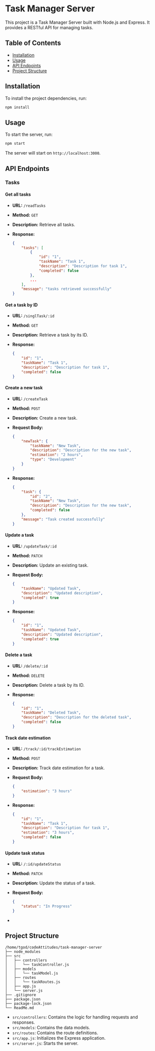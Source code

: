 # Task Manager Server

This project is a Task Manager Server built with Node.js and Express. It provides a RESTful API for managing tasks.

## Table of Contents

- [Installation](#installation)
- [Usage](#usage)
- [API Endpoints](#api-endpoints)
- [Project Structure](#project-structure)

## Installation

To install the project dependencies, run:

```bash
npm install
```

## Usage

To start the server, run:

```bash
npm start
```

The server will start on `http://localhost:3000`.

## API Endpoints

### Tasks

#### Get all tasks

- **URL:** `/readTasks`
- **Method:** `GET`
- **Description:** Retrieve all tasks.
- **Response:**

    ```json
    {
        "tasks": [
            {
                "id": "1",
                "taskName": "Task 1",
                "description": "Description for task 1",
                "completed": false
            },
            ...
        ],
        "message": "tasks retrieved successfully"
    }
    ```

#### Get a task by ID

- **URL:** `/singlTask/:id`
- **Method:** `GET`
- **Description:** Retrieve a task by its ID.
- **Response:**

    ```json
    {
        "id": "1",
        "taskName": "Task 1",
        "description": "Description for task 1",
        "completed": false
    }
    ```

#### Create a new task

- **URL:** `/createTask`
- **Method:** `POST`
- **Description:** Create a new task.
- **Request Body:**

    ```json
    {
        "newTask": {
            "taskName": "New Task",
            "description": "Description for the new task",
            "estimation": "2 hours",
            "type": "Development"
        }
    }
    ```

- **Response:**

    ```json
    {
        "task": {
            "id": "2",
            "taskName": "New Task",
            "description": "Description for the new task",
            "completed": false
        },
        "message": "Task created successfully"
    }
    ```

#### Update a task

- **URL:** `/updateTask/:id`
- **Method:** `PATCH`
- **Description:** Update an existing task.
- **Request Body:**

    ```json
    {
        "taskName": "Updated Task",
        "description": "Updated description",
        "completed": true
    }
    ```

- **Response:**

    ```json
    {
        "id": "1",
        "taskName": "Updated Task",
        "description": "Updated description",
        "completed": true
    }
    ```

#### Delete a task

- **URL:** `/delete/:id`
- **Method:** `DELETE`
- **Description:** Delete a task by its ID.
- **Response:**

    ```json
    {
        "id": "1",
        "taskName": "Deleted Task",
        "description": "Description for the deleted task",
        "completed": false
    }
    ```

#### Track date estimation

- **URL:** `/track/:id/trackEstimation`
- **Method:** `POST`
- **Description:** Track date estimation for a task.
- **Request Body:**

    ```json
    {
        "estimation": "3 hours"
    }
    ```

- **Response:**

    ```json
    {
        "id": "1",
        "taskName": "Task 1",
        "description": "Description for task 1",
        "estimation": "3 hours",
        "completed": false
    }
    ```

#### Update task status

- **URL:** `/:id/updateStatus`
- **Method:** `PATCH`
- **Description:** Update the status of a task.
- **Request Body:**

    ```json
    {
        "status": "In Progress"
    }
    ```

-
## Project Structure

```
/home/tgod/codeAttitudes/task-manager-server
├── node_modules
├── src
│   ├── controllers
│   │   └── taskController.js
│   ├── models
│   │   └── taskModel.js
│   ├── routes
│   │   └── taskRoutes.js
│   ├── app.js
│   └── server.js
├── .gitignore
├── package.json
├── package-lock.json
└── ReadMe.md
```

- `src/controllers`: Contains the logic for handling requests and responses.
- `src/models`: Contains the data models.
- `src/routes`: Contains the route definitions.
- `src/app.js`: Initializes the Express application.
- `src/server.js`: Starts the server.